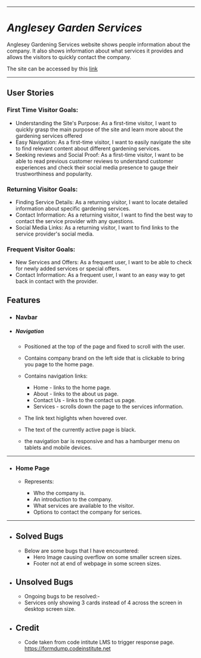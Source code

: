 
---

# *Anglesey Garden Services*

Anglesey Gardening Services website shows people information about the company.  It also shows information about what services it provides and allows the visitors to quickly contact the company.

The site can be accessed by this [link](https://therealmccall.github.io/anglesey-gardening-services/)

---
## User Stories

### First Time Visitor Goals:

* Understanding the Site's Purpose: As a first-time visitor, I want to quickly grasp the main purpose of the site and learn more about the gardening services offered
* Easy Navigation: As a first-time visitor, I want to easily navigate the site to find relevant content about different gardening services.
* Seeking reviews and Social Proof: As a first-time visitor, I want to be able to read previous customer reviews to understand customer experiences and check their social media presence to gauge their trustworthiness and popularity.

### Returning Visitor Goals:

* Finding Service Details: As a returning visitor, I want to locate detailed information about specific gardening services.
* Contact Information: As a returning visitor, I want to find the best way to contact the service provider with any questions.
* Social Media Links: As a returning visitor, I want to find links to the service provider's social media.

### Frequent Visitor Goals:
* New Services and Offers: As a frequent user, I want to be able to check for newly added services or special offers.
* Contact Information: As a frequent user, I want to an easy way to get back in contact with the provider.

## Features

+ ### Navbar

+ ##### Navigation
    - Positioned at the top of the page and fixed to scroll with the user.
    - Contains company brand on the left side that is clickable to bring you page to the home page.
    - Contains navigation links:
    
        * Home - links to the home page.
        * About - links to the about us page.
        * Contact Us - links to the contact us page.
        * Services - scrolls down the page to the services information. 
    
    - The link text higlights when hovered over.
    - The text of the currently active page is black.
    - the navigation bar is responsive and has a hamburger menu on tablets and mobile devices.

---

+ ### Home Page

    - Represents: 

        * Who the company is.
        * An introduction to the company.
        * What services are available to the visitor.
        * Options to contact the company for serices.
        
--- 

+ ## Solved Bugs

    - Below are some bugs that I have encountered:
        * Hero Image causing overflow on some smaller screen sizes.
        * Footer not at end of webpage in some screen sizes.

+ ## Unsolved Bugs
    - Ongoing bugs to be resolved:-
    * Services only showing 3 cards instead of 4 across the screen in desktop screen size.

+ ## Credit
    - Code taken from code intitute LMS to trigger response page. https://formdump.codeinstitute.net